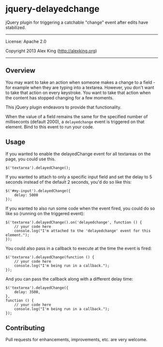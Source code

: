 jquery-delayedchange
====================

jQuery plugin for triggering a catchable "change" event after edits have stabilized.

---

License: Apache 2.0

Copyright 2013 Alex King (http://alexking.org)

---

## Overview

You may want to take an action when someone makes a change to a field - for example when they are typing into a textarea. However, you don't want to take that action on every keystroke. You want to take that action when the content has stopped changing for a few moments.

This jQuery plugin endeavors to provide that functionality.

When the value of a field remains the same for the specified number of milliseconts (default 2000), a `delayedchange` event is triggered on that element. Bind to this event to run your code.

## Usage

If you wanted to enable the delayedChange event for all textareas on the page, you could use this.

	$('textarea').delayedChange();

If you wanted to attach to only a specific input field and set the delay to 5 seconds instead of the default 2 seconds, you'd do so like this:

	$('#my-input').delayedChange({
		delay: 5000
	});

If you wanted to also run some code when the event fired, you could do so like so (running on the triggered event):

	$('textarea').delayedChange().on('delayedchange', function () {
		// your code here
		console.log("I'm attached to the 'delayedchange' event for this element.");
	});

You could also pass in a callback to execute at the time the event is fired:

	$('textarea').delayedChange(function () {
		// your code here
		console.log("I'm being run in a callback.");
	});

And you can pass the callback along with a different delay time:

	$('textarea').delayedChange({
		delay: 3500,
	},
	function () {
		// your code here
		console.log("I'm being run in a callback.");
	});

## Contributing

Pull requests for enhancements, improvements, etc. are very welcome.
